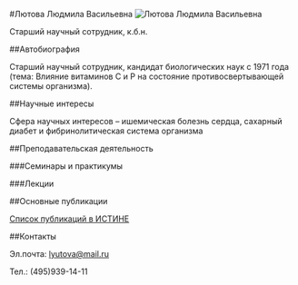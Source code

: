 #Лютова Людмила Васильевна
![Лютова Людмила Васильевна](./lutova.jpg "Лютова Людмила Васильевна")

Старший научный сотрудник, к.б.н.

##Автобиография

Старший научный сотрудник, кандидат биологических наук с 1971 года (тема: Влияние витаминов С и Р на состояние противосвертывающей системы организма). 

##Научные интересы

Сфера научных интересов – ишемическая болезнь сердца, сахарный диабет  и фибринолитическая система организма

##Преподавательская деятельность

###Семинары и практикумы

###Лекции

##Основные публикации

[Список публикаций в ИСТИНЕ](http://istina.msu.ru/workers/2692839/)

##Контакты

Эл.почта: lyutova@mail.ru

Тел.: (495)939-14-11